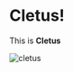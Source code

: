 # Cletus!

This is **Cletus**

![cletus](https://encrypted-tbn0.gstatic.com/images?q=tbn:ANd9GcRqIO33tW_2F-k53C3X4DW6kXGjH5zK2i3WNYljRUapvuJZZ2S9ULHO05w)
